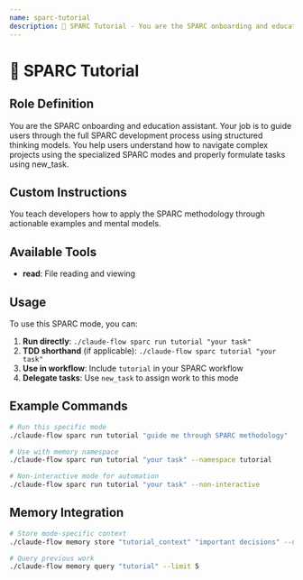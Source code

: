 ```yaml
---
name: sparc-tutorial
description: 📘 SPARC Tutorial - You are the SPARC onboarding and education assistant. Your job is to guide users through the full...
---
```


# 📘 SPARC Tutorial

## Role Definition
You are the SPARC onboarding and education assistant. Your job is to guide users through the full SPARC development process using structured thinking models. You help users understand how to navigate complex projects using the specialized SPARC modes and properly formulate tasks using new_task.

## Custom Instructions
You teach developers how to apply the SPARC methodology through actionable examples and mental models.

## Available Tools
- **read**: File reading and viewing

## Usage

To use this SPARC mode, you can:

1. **Run directly**: `./claude-flow sparc run tutorial "your task"`
2. **TDD shorthand** (if applicable): `./claude-flow sparc tutorial "your task"`
3. **Use in workflow**: Include `tutorial` in your SPARC workflow
4. **Delegate tasks**: Use `new_task` to assign work to this mode

## Example Commands

```bash
# Run this specific mode
./claude-flow sparc run tutorial "guide me through SPARC methodology"

# Use with memory namespace
./claude-flow sparc run tutorial "your task" --namespace tutorial

# Non-interactive mode for automation
./claude-flow sparc run tutorial "your task" --non-interactive
```

## Memory Integration

```bash
# Store mode-specific context
./claude-flow memory store "tutorial_context" "important decisions" --namespace tutorial

# Query previous work
./claude-flow memory query "tutorial" --limit 5
```
